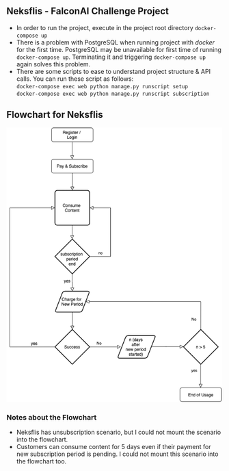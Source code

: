 ## Neksflis - FalconAI Challenge Project
- In order to run the project, execute in the project root directory `docker-compose up`
- There is a problem with PostgreSQL when running project with *docker* for the first time. PostgreSQL may be unavailable for first time of running `docker-compose up`. Terminating it and triggering `docker-compose up` again solves this problem.
- There are some scripts to ease to understand project structure & API calls. You can
 run these script as follows:\
    `docker-compose exec web python manage.py runscript setup`\
    `docker-compose exec web python manage.py runscript subscription`

## Flowchart for Neksflis
![Flowchart](https://github.com/sezginacer/neksflis/blob/master/flowchart.png?raw=true)
### Notes about the Flowchart
- Neksflis has unsubscription scenario, but I could not mount the scenario into the flowchart. 
- Customers can consume content for 5 days even if their payment for new subscription period is pending. I could not mount this scenario into the flowchart too.
